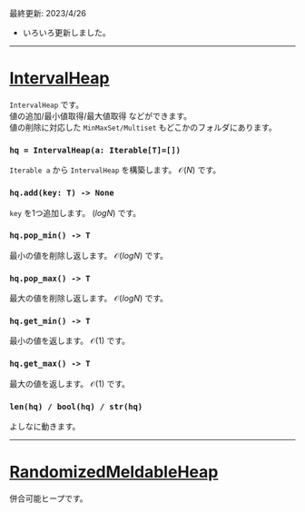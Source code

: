 最終更新: 2023/4/26
- いろいろ更新しました。  

_____
# [IntervalHeap](https://github.com/titanium-22/Library_py/blob/main/DataStructures/Heap/IntervalHeap.py)

`IntervalHeap` です。  
値の追加/最小値取得/最大値取得 などができます。  
値の削除に対応した `MinMaxSet/Multiset` もどこかのフォルダにあります。

### ```hq = IntervalHeap(a: Iterable[T]=[])```
`Iterable a` から `IntervalHeap` を構築します。 $\mathcal{O}(N)$ です。

### ```hq.add(key: T) -> None```
`key` を1つ追加します。 $\mathcal{}(logN)$ です。

### ```hq.pop_min() -> T```
最小の値を削除し返します。 $\mathcal{O}(logN)$ です。

### ```hq.pop_max() -> T```
最大の値を削除し返します。 $\mathcal{O}(logN)$ です。

### ```hq.get_min() -> T```
最小の値を返します。 $\mathcal{O}(1)$ です。

### ```hq.get_max() -> T```
最大の値を返します。 $\mathcal{O}(1)$ です。

### ```len(hq) / bool(hq) / str(hq)```
よしなに動きます。

_____
# [RandomizedMeldableHeap](https://github.com/titanium-22/Library_py/blob/main/DataStructures/Heap/RandomizedMeldableHeap.py)

併合可能ヒープです。

